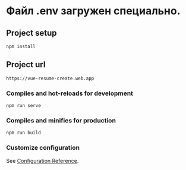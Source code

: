 # Файл .env загружен специально.

## Project setup
```
npm install
```

## Project url
```
https://vue-resume-create.web.app
```

### Compiles and hot-reloads for development
```
npm run serve
```

### Compiles and minifies for production
```
npm run build
```

### Customize configuration
See [Configuration Reference](https://cli.vuejs.org/config/).

